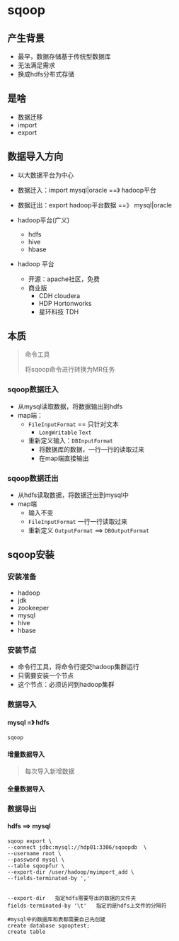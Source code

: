 # sqoop

## 产生背景

- 最早，数据存储基于传统型数据库
- 无法满足需求
- 换成hdfs分布式存储





## 是啥

- 数据迁移
- import
- export



## 数据导入方向

- 以大数据平台为中心
- 数据迁入：import mysql|oracle ==》 hadoop平台
- 数据迁出：export hadoop平台数据 ==》 mysql|oracle



- hadoop平台(广义)
    - hdfs
    - hive
    - hbase
- hadoop 平台
    - 开源：apache社区，免费
    - 商业版
        - CDH   cloudera
        - HDP   Hortonworks
        - 星环科技  TDH



## 本质

> 命令工具
>
> 将sqoop命令进行转换为MR任务

### sqoop数据迁入

- 从mysql读取数据，将数据输出到hdfs
- map端：
    - `FileInputFormat` == 只针对文本
        - `LongWritable`    `Text`
    - 重新定义输入：`DBInputFormat`
        - 将数据库的数据，一行一行的读取过来
        - 在map端直接输出

### sqoop数据迁出

- 从hdfs读取数据，将数据迁出到mysql中
- map端
    - 输入不变
    - `FileInputFormat`  一行一行读取过来
    - 重新定义 `OutputFormat` ==> `DBOutputFormat` 





## sqoop安装

### 安装准备

- hadoop
- jdk
- zookeeper
- mysql
- hive
- hbase

### 安装节点

- 命令行工具，将命令行提交hadoop集群运行
- 只需要安装一个节点
- 这个节点：必须访问到hadoop集群



### 数据导入

#### mysql =》 hdfs

```shell
sqoop 
```





#### 增量数据导入

> 每次导入新增数据

#### 全量数据导入



### 数据导出

#### hdfs ==> mysql

```shell
sqoop export \
--connect jdbc:mysql://hdp01:3306/sqoopdb  \
--username root \
--password mysql \
--table sqoopfur \
--export-dir /user/hadoop/myimport_add \
--fields-terminated-by ','


--export-dir   指定hdfs需要导出的数据的文件夹
fields-terminated-by '\t'   指定的是hdfs上文件的分隔符

#mysql中的数据库和表都需要自己先创建
create database sqooptest;
create table 
```

